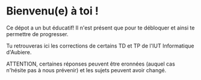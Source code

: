 # Bienvenu(e) à toi !
Ce dépot a un but éducatif! Il n'est présent que pour te débloquer et ainsi te permettre de progresser.

Tu retrouveras ici les corrections de certains TD et TP de l'IUT Informatique d'Aubiere.

ATTENTION, certaines réponses peuvent être eronnées (auquel cas n'hésite pas à nous prévenir) et les sujets peuvent avoir changé.

